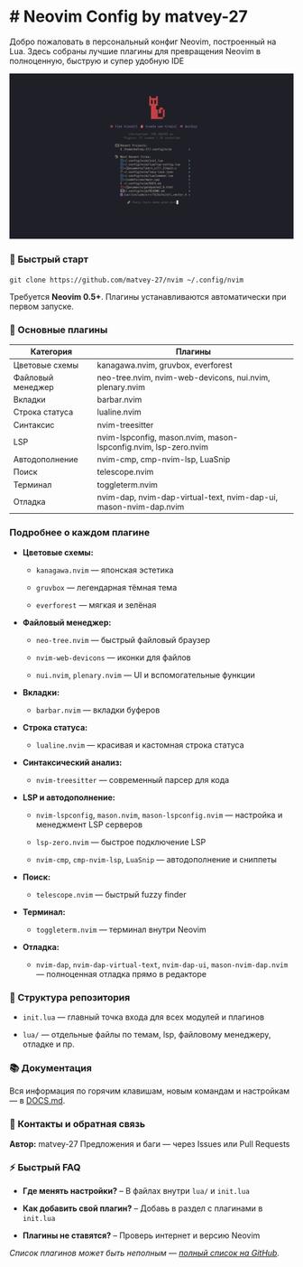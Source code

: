 # # Neovim Config by matvey-27

Добро пожаловать в персональный конфиг Neovim, построенный на Lua. Здесь собраны лучшие плагины для превращения Neovim в полноценную, быструю и супер удобную IDE

![](./screenshot/Снимок%20экрана%20от%202025-08-23%2011-21-54.png)

### 🚀 Быстрый старт

`git clone https://github.com/matvey-27/nvim ~/.config/nvim`

Требуется **Neovim 0.5+**.
Плагины устанавливаются автоматически при первом запуске.

### 🧩 Основные плагины

| Категория         | Плагины                                                           |
| ----------------- | ----------------------------------------------------------------- |
| Цветовые схемы    | kanagawa.nvim, gruvbox, everforest                                |
| Файловый менеджер | neo-tree.nvim, nvim-web-devicons, nui.nvim, plenary.nvim          |
| Вкладки           | barbar.nvim                                                       |
| Строка статуса    | lualine.nvim                                                      |
| Синтаксис         | nvim-treesitter                                                   |
| LSP               | nvim-lspconfig, mason.nvim, mason-lspconfig.nvim, lsp-zero.nvim   |
| Автодополнение    | nvim-cmp, cmp-nvim-lsp, LuaSnip                                   |
| Поиск             | telescope.nvim                                                    |
| Терминал          | toggleterm.nvim                                                   |
| Отладка           | nvim-dap, nvim-dap-virtual-text, nvim-dap-ui, mason-nvim-dap.nvim |

### Подробнее о каждом плагине

- **Цветовые схемы:**
  
  - `kanagawa.nvim` — японская эстетика
  
  - `gruvbox` — легендарная тёмная тема
  
  - `everforest` — мягкая и зелёная

- **Файловый менеджер:**
  
  - `neo-tree.nvim` — быстрый файловый браузер
  
  - `nvim-web-devicons` — иконки для файлов
  
  - `nui.nvim`, `plenary.nvim` — UI и вспомогательные функции

- **Вкладки:**
  
  - `barbar.nvim` — вкладки буферов

- **Строка статуса:**
  
  - `lualine.nvim` — красивая и кастомная строка статуса

- **Синтаксический анализ:**
  
  - `nvim-treesitter` — современный парсер для кода

- **LSP и автодополнение:**
  
  - `nvim-lspconfig`, `mason.nvim`, `mason-lspconfig.nvim` — настройка и менеджмент LSP серверов
  
  - `lsp-zero.nvim` — быстрое подключение LSP
  
  - `nvim-cmp`, `cmp-nvim-lsp`, `LuaSnip` — автодополнение и сниппеты

- **Поиск:**
  
  - `telescope.nvim` — быстрый fuzzy finder

- **Терминал:**
  
  - `toggleterm.nvim` — терминал внутри Neovim

- **Отладка:**
  
  - `nvim-dap`, `nvim-dap-virtual-text`, `nvim-dap-ui`, `mason-nvim-dap.nvim` — полноценная отладка прямо в редакторе

### 📁 Структура репозитория

- `init.lua` — главный точка входа для всех модулей и плагинов

- `lua/` — отдельные файлы по темам, lsp, файловому менеджеру, отладке и пр.

### 📚 Документация

Вся информация по горячим клавишам, новым командам и настройкам — в [DOCS.md](./DOCS.md).

### 🤝 Контакты и обратная связь

**Автор:** matvey-27
Предложения и баги — через Issues или Pull Requests

### ⚡ Быстрый FAQ

- **Где менять настройки?** – В файлах внутри `lua/` и `init.lua`

- **Как добавить свой плагин?** – Добавь в раздел с плагинами в `init.lua`

- **Плагины не ставятся?** – Проверь интернет и версию Neovim

_Список плагинов может быть неполным — [полный список на GitHub](https://github.com/matvey-27/nvim/search?q=require%28)._
